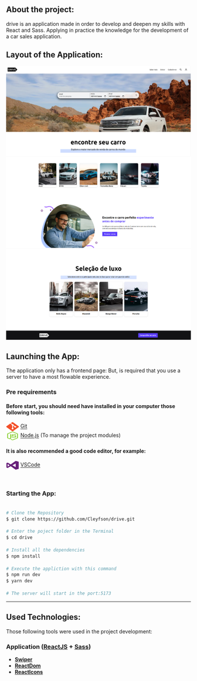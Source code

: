 ## About the project:

drive is an application made in order to develop and deepen my skills with React and Sass. Applying in practice the knowledge for the development of a car sales application.

## Layout of the Application:

  <img alt="email" src="./assets/images/driver.png">
  <img alt="email" src="./assets/images/driver1.png">
  <img alt="email" src="./assets/images/driver2.png">

## Launching the App:

The application only has a frontend page:
But, is required that you use a server to have a most flowable experience.

### Pre requirements

#### Before start, you should need have installed in your computer those following tools:

<img align="center" alt="GIT" height="25" width="35" src="https://raw.githubusercontent.com/devicons/devicon/master/icons/git/git-original.svg" style="max-width:100%;"> [Git](https://git-scm.com)</img>
</br>
<img align="center" alt="NodeJS" height="25" width="35" src="https://raw.githubusercontent.com/devicons/devicon/master/icons/nodejs/nodejs-original.svg" style="max-width:100%;"> [Node.js](https://nodejs.org/en/) (To manage the project modules)</img>

#### It is also recommended a good code editor, for example:

<img align="center" alt="VisualStudioCode" height="25" width="35" src="https://raw.githubusercontent.com/devicons/devicon/master/icons/visualstudio/visualstudio-plain.svg" style="max-width:100%;"> [VSCode](https://code.visualstudio.com/)</img>

</br>

### Starting the App:

```bash

# Clone the Repository
$ git clone https://github.com/Cleyfson/drive.git

# Enter the poject folder in the Terminal
$ cd drive

# Install all the dependencies
$ npm install

# Execute the appliction with this command
$ npm run dev
$ yarn dev

# The server will start in the port:5173

```

---

## Used Technologies:

Those following tools were used in the project development:

### **Application** ([ReactJS](https://reactjs.org/) + [Sass](https://sass-lang.com/))

- **[Swiper](https://swiperjs.com/)**
- **[ReactDom](https://reactjs.org/docs/react-dom.html)**
- **[ReactIcons](https://react-icons.github.io/react-icons/)**

</br>
